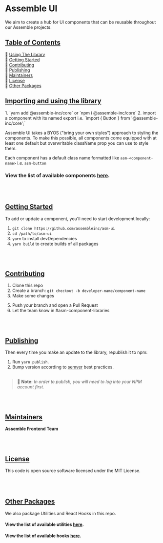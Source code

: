 # **Assemble UI**

We aim to create a hub for UI components that can be reusable throughout our Assemble projects.

<ins>

## Table of Contents

</ins>

🔖 [Using The Library](#usage)<br />
🔖 [Getting Started](#getting-started)<br />
🔖 [Contributing](#contributing)<br />
🔖 [Publishing](#publishing)<br />
🔖 [Maintainers](#maintainers)<br />
🔖 [License](#license)<br />
🔖 [Other Packages](#other)<br />

<ins>

## Importing and using the library <a id='usage'></a>

</ins>
1. `yarn add @assemble-inc/core` or `npm i @assemble-inc/core`
2. import a component with its named export i.e. `import { Button } from '@assemble-inc/core';`

Assemble UI takes a BYOS ("bring your own styles") approach to styling the components.
To make this possible, all components come equipped with at least one default but overwritable className prop you can use to style them.

Each component has a default class name formatted like `asm-<component-name>` i.e. `asm-button`

### View the list of available components [here](./asm-core/COMPONENTS.md).

<br/>
<br/>
<ins>

## Getting Started <a id='getting-started'></a>
</ins>

To add or update a component, you'll need to start development locally:
1. `git clone https://github.com/assembleinc/asm-ui`
2. `cd /path/to/asm-ui`
3. `yarn` to install devDependencies
4. `yarn build` to create builds of all packages
<!-- 5. `cd storybook` & `yarn start` to start storybook -->

<br/>
<br/>
<ins>

## Contributing <a id='contributing'></a>
</ins>

1. Clone this repo
2. Create a branch: `git checkout -b developer-name/component-name`
3. Make some changes
<!-- 4. Test your changes in Storybook -->
5. Push your branch and open a Pull Request
6. Let the team know in #asm-component-libraries

<br/>
<br/>
<ins>

## Publishing <a id='publishing'></a>
</ins>

Then every time you make an update to the library, republish it to npm:

1. Run `yarn publish`.
2. Bump version according to [semver](https://semver.org) best practices.
<br /><br />
> 📝 **Note:** _In order to publish, you will need to log into your NPM account first._

<br/>
<br/>
<ins>

## Maintainers<a id="maintainers"></a>
</ins>

**Assemble Frontend Team**

<br/>
<br/>
<ins>

## License <a id='license'></a>
</ins>
This code is open source software licensed under the MIT License.
<br/>
<br/>

<br/>
<br/>
<ins>

## Other Packages <a id='other'></a>
</ins>

We also package Utilities and React Hooks in this repo.
#### View the list of available utilities [here](./util/UTILITIES.md).

#### View the list of available hooks [here](./hooks/HOOKS.md).

<br/>
<br/>
